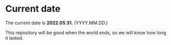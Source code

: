 # Current date

The current date is **2022.05.31.** (YYYY.MM.DD.)

This repository will be good when the world ends, so we will know how long it lasted.